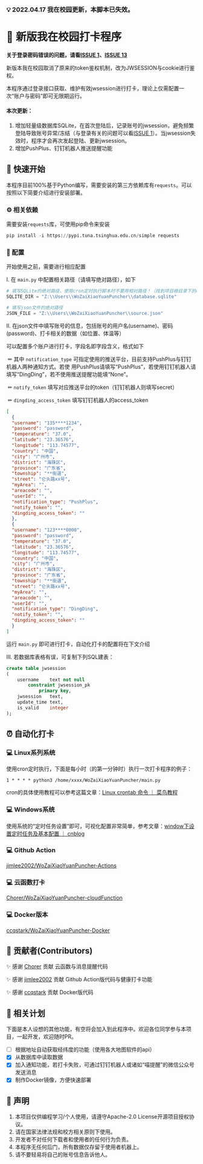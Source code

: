 ### 💡 2022.04.17 我在校园更新，本脚本已失效。

# 📲 新版我在校园打卡程序

**关于登录密码错误的问题，请看[ISSUE 1](https://github.com/zimin9/WoZaiXiaoYuanPuncher/issues/1)、[ISSUE 13](https://github.com/zimin9/WoZaiXiaoYuanPuncher/issues/13)**

新版本我在校园取消了原来的token鉴权机制，改为JWSESSION与cookie进行鉴权。

本程序通过登录接口获取、维护有效jwsession进行打卡，理论上仅需配置一次“账户与密码”即可无限期运行。

#### 本次更新：

1. 增加轻量级数据库SQLite，在首次登陆后，记录账号的jwsession，避免频繁登陆导致账号异常/冻结（与登录有关的问题可以看[ISSUE 1](https://github.com/zimin9/WoZaiXiaoYuanPuncher/issues/1)）。当jwsession失效时，程序才会再次发起登陆、更新jwsession。
2. 增加PushPlus、钉钉机器人推送提醒功能


## 🚩 快速开始

本程序目前100%基于Python编写，需要安装的第三方依赖库有`requests`。可以按照以下简要介绍进行安装部署。

### ⚙️ 相关依赖

需要安装`requests`库，可使用pip命令来安装

```python
pip install -i https://pypi.tuna.tsinghua.edu.cn/simple requests
```

### 🔧 配置

开始使用之前，需要进行相应配置

Ⅰ.  在 `main.py` 中配置相关路径（请填写绝对路径），如下

```python
# 填写SQLite的绝对路径，使用cron定时执行脚本时不要用相对路径！（找到项目根目录下的database.sqlite文件，复制其绝对路径）
SQLITE_DIR = "Z:\\Users\\WoZaiXiaoYuanPuncher\\database.sqlite"

# 填写json文件的绝对路径
JSON_FILE = "Z:\\Users\\WoZaiXiaoYuanPuncher\\source.json"
```

Ⅱ.  在json文件中填写账号的信息，包括账号的用户名(username)、密码(password)、打卡相关的数据（如位置、体温等）

可以配置多个账户进行打卡，字段名即字段含义，格式如下

​	✏ 其中 `notification_type` 可指定使用的推送平台，目前支持PushPlus与钉钉机器人两种通知方式。若使	用PushPlus请填写“PushPlus”，若使用钉钉机器人请填写“DingDing”，若不使用推送提醒功能填“None”。 

​	✏ `notify_token` 填写对应推送平台的token（钉钉机器人则填写secret）

​	✏ `dingding_access_token` 填写钉钉机器人的access_token

```json
[
  {
  "username": "135****1234",
  "password": "password",
  "temperature": "37.0",
  "latitude": "23.36576",
  "longitude": "113.74577",
  "country": "中国",
  "city": "广州市",
  "district": "海珠区",
  "province": "广东省",
  "township": "**街道",
  "street": "仑头路xx号",
  "myArea": "",
  "areacode": "",
  "userId": "",
  "notification_type": "PushPlus",
  "notify_token": "",
  "dingding_access_token": "" 
  },
  {
  "username": "123****0000",
  "password": "password",
  "temperature": "37.0",
  "latitude": "23.36576",
  "longitude": "113.74577",
  "country": "中国",
  "city": "广州市",
  "district": "海珠区",
  "province": "广东省",
  "township": "**街道",
  "street": "仑头路xx号",
  "myArea": "",
  "areacode": "",
  "userId": "",
  "notification_type": "DingDing",
  "notify_token": "",
  "dingding_access_token": ""
  }
]
```

运行 `main.py` 即可进行打卡，自动化打卡的配置将在下文介绍

Ⅲ. 若数据库表格有误，可复制下列SQL建表：

```sql
create table jwsession
(
    username    text not null
        constraint jwsession_pk
            primary key,
    jwsession   text,
    update_time text,
    is_valid    integer
);
```



## ⏰ 自动化打卡

### 💻 Linux系列系统

使用cron定时执行，下面是每小时（的第一分钟时）执行一次打卡程序的例子：

```
1 * * * * python3 /home/xxxx/WoZaiXiaoYuanPuncher/main.py
```

cron的具体使用教程可以参考这篇文章：[Linux crontab 命令 ｜ 菜鸟教程](https://www.runoob.com/linux/linux-comm-crontab.html)

### 💻 Windows系统

使用系统的“定时任务设置”即可，可视化配置非常简单，参考文章：[window下设置定时任务及基本配置 ｜ cnblog](https://www.cnblogs.com/funnyzpc/p/11746439.html)

### 💻 Github Action
[jimlee2002/WoZaiXiaoYuanPuncher-Actions](https://github.com/jimlee2002/WoZaiXiaoYuanPuncher-Actions)

### 💻 云函数打卡
[Chorer/WoZaiXiaoYuanPuncher-cloudFunction](https://github.com/Chorer/WoZaiXiaoYuanPuncher-cloudFunction)

### 💻 Docker版本
[ccqstark/WoZaiXiaoYuanPuncher-Docker](https://github.com/ccqstark/WoZaiXiaoYuanPuncher-Docker)

## 🚀 贡献者(Contributors)

✨ 感谢 [Chorer](https://github.com/Chorer) 贡献 云函数与消息提醒代码

✨ 感谢 [jimlee2002](https://github.com/jimlee2002) 贡献 Github Action版代码与健康打卡功能

✨ 感谢 [ccqstark](https://github.com/ccqstark) 贡献 Docker版代码

## 📆 相关计划

下面是本人设想的其他功能，有空将会加入到此程序中。欢迎各位同学参与本项目，一起开发，欢迎随时PR。

- [ ] 根据地址自动获取经纬度的功能（使用各大地图软件的api）
- [x] 从数据库中读取数据
- [x] 加入通知功能，若打卡失败，可通过钉钉机器人或诸如“喵提醒”的微信公众号发送消息
- [x] 制作Docker镜像，方便快速部署

## 📢 声明
1. 本项目仅供编程学习/个人使用，请遵守Apache-2.0 License开源项目授权协议。
2. 请在国家法律法规和校方相关原则下使用。
3. 开发者不对任何下载者和使用者的任何行为负责。
4. 本程序无任何后门，所有数据仅存留于使用者机器上。 
5. 请不要轻易将自己的账号信息告诉他人。
